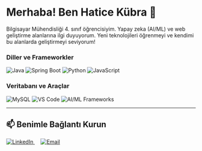 # Merhaba! Ben Hatice Kübra 👋

Bilgisayar Mühendisliği 4. sınıf öğrencisiyim. Yapay zeka (AI/ML) ve web geliştirme alanlarına ilgi duyuyorum. Yeni teknolojileri öğrenmeyi ve kendimi bu alanlarda geliştirmeyi seviyorum!


### Diller ve Frameworkler
<p align="left">
  <img src="https://img.shields.io/badge/Java-007396?style=for-the-badge&logo=java&logoColor=white" alt="Java" />
  <img src="https://img.shields.io/badge/Spring_Boot-6DB33F?style=for-the-badge&logo=springboot&logoColor=white" alt="Spring Boot" />
  <img src="https://img.shields.io/badge/Python-3776AB?style=for-the-badge&logo=python&logoColor=white" alt="Python" />
  <img src="https://img.shields.io/badge/JavaScript-F7DF1E?style=for-the-badge&logo=javascript&logoColor=black" alt="JavaScript" />
</p>

### Veritabanı ve Araçlar
<p align="left">
  <img src="https://img.shields.io/badge/MySQL-4479A1?style=for-the-badge&logo=mysql&logoColor=white" alt="MySQL" />
  <img src="https://img.shields.io/badge/VS_Code-007ACC?style=for-the-badge&logo=visualstudiocode&logoColor=white" alt="VS Code" />
  <img src="https://img.shields.io/badge/AI/ML%20Frameworks-FF69B4?style=for-the-badge&logo=tensorflow&logoColor=white" alt="AI/ML Frameworks" />
  </p>

---

## 📫 Benimle Bağlantı Kurun

<p align="left">
  <a href="https://www.linkedin.com/in/hatice-kübra-bilgin-5540b132b" target="_blank">
    <img src="https://img.shields.io/badge/LinkedIn-0077B5?style=for-the-badge&logo=linkedin&logoColor=white" alt="LinkedIn" />
  </a>
  &nbsp;&nbsp;&nbsp; <a href="mailto:htckbrblgn412@hotmail.com">
    <img src="https://img.shields.io/badge/Email-D14836?style=for-the-badge&logo=gmail&logoColor=white" alt="Email" />
  </a>
</p>
